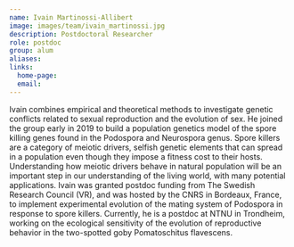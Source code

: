 ```yaml
---
name: Ivain Martinossi-Allibert
image: images/team/ivain_martinossi.jpg
description: Postdoctoral Researcher
role: postdoc
group: alum
aliases:
links:
  home-page:
  email: 
---
```


Ivain combines empirical and theoretical methods to investigate genetic conflicts related to sexual reproduction and the evolution of sex. He joined the group early in 2019 to build a population genetics model of the spore killing genes found in the Podospora and Neurospora genus. Spore killers are a category of meiotic drivers, selfish genetic elements that can spread in a population even though they impose a fitness cost to their hosts. Understanding how meiotic drivers behave in natural population will be an important step in our understanding of the living world, with many potential applications. Ivain was granted postdoc funding from The Swedish Research Council (VR), and was hosted by the CNRS in Bordeaux, France, to implement experimental evolution of the mating system of Podospora in response to spore killers. Currently, he is a postdoc at NTNU in Trondheim, working on the ecological sensitivity of the evolution of reproductive behavior in the two-spotted goby Pomatoschitus flavescens.